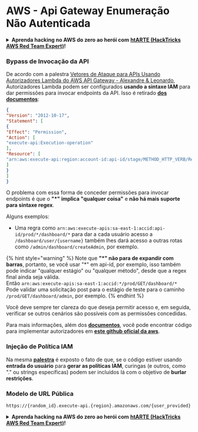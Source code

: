 # AWS - Api Gateway Enumeração Não Autenticada

<details>

<summary><strong>Aprenda hacking no AWS do zero ao herói com</strong> <a href="https://training.hacktricks.xyz/courses/arte"><strong>htARTE (HackTricks AWS Red Team Expert)</strong></a><strong>!</strong></summary>

Outras formas de apoiar o HackTricks:

* Se você quer ver sua **empresa anunciada no HackTricks** ou **baixar o HackTricks em PDF**, confira os [**PLANOS DE ASSINATURA**](https://github.com/sponsors/carlospolop)!
* Adquira o [**material oficial PEASS & HackTricks**](https://peass.creator-spring.com)
* Descubra [**A Família PEASS**](https://opensea.io/collection/the-peass-family), nossa coleção de [**NFTs**](https://opensea.io/collection/the-peass-family) exclusivos
* **Junte-se ao grupo** 💬 [**Discord**](https://discord.gg/hRep4RUj7f) ou ao grupo [**telegram**](https://t.me/peass) ou **siga-me** no **Twitter** 🐦 [**@carlospolopm**](https://twitter.com/carlospolopm)**.**
* **Compartilhe suas técnicas de hacking enviando PRs para os repositórios github** [**HackTricks**](https://github.com/carlospolop/hacktricks) e [**HackTricks Cloud**](https://github.com/carlospolop/hacktricks-cloud).

</details>

### Bypass de Invocação da API

De acordo com a palestra [Vetores de Ataque para APIs Usando Autorizadores Lambda do AWS API Gateway - Alexandre & Leonardo](https://www.youtube.com/watch?v=bsPKk7WDOnE), Autorizadores Lambda podem ser configurados **usando a sintaxe IAM** para dar permissões para invocar endpoints da API. Isso é retirado [**dos documentos**](https://docs.aws.amazon.com/apigateway/latest/developerguide/api-gateway-control-access-using-iam-policies-to-invoke-api.html):
```json
{
"Version": "2012-10-17",
"Statement": [
{
"Effect": "Permission",
"Action": [
"execute-api:Execution-operation"
],
"Resource": [
"arn:aws:execute-api:region:account-id:api-id/stage/METHOD_HTTP_VERB/Resource-path"
]
}
]
}
```
O problema com essa forma de conceder permissões para invocar endpoints é que o **"\*" implica "qualquer coisa"** e **não há mais suporte para sintaxe regex**.

Alguns exemplos:

* Uma regra como `arn:aws:execute-apis:sa-east-1:accid:api-id/prod/*/dashboard/*` para dar a cada usuário acesso a `/dashboard/user/{username}` também lhes dará acesso a outras rotas como `/admin/dashboard/createAdmin`, por exemplo.

{% hint style="warning" %}
Note que **"\*" não para de expandir com barras**, portanto, se você usar "\*" em api-id, por exemplo, isso também pode indicar "qualquer estágio" ou "qualquer método", desde que a regex final ainda seja válida.\
Então `arn:aws:execute-apis:sa-east-1:accid:*/prod/GET/dashboard/*`\
Pode validar uma solicitação post para o estágio de teste para o caminho `/prod/GET/dashboard/admin`, por exemplo.
{% endhint %}

Você deve sempre ter clareza do que deseja permitir acesso e, em seguida, verificar se outros cenários são possíveis com as permissões concedidas.

Para mais informações, além dos [**documentos**](https://docs.aws.amazon.com/apigateway/latest/developerguide/api-gateway-control-access-using-iam-policies-to-invoke-api.html), você pode encontrar código para implementar autorizadores em [**este github oficial da aws**](https://github.com/awslabs/aws-apigateway-lambda-authorizer-blueprints/tree/master/blueprints).

### Injeção de Política IAM

Na mesma [**palestra**](https://www.youtube.com/watch?v=bsPKk7WDOnE) é exposto o fato de que, se o código estiver usando **entrada do usuário** para **gerar as políticas IAM**, curingas (e outros, como "." ou strings específicas) podem ser incluídos lá com o objetivo de **burlar restrições**.

### Modelo de URL Pública
```
https://{random_id}.execute-api.{region}.amazonaws.com/{user_provided}
```
<details>

<summary><strong>Aprenda hacking na AWS do zero ao herói com</strong> <a href="https://training.hacktricks.xyz/courses/arte"><strong>htARTE (HackTricks AWS Red Team Expert)</strong></a><strong>!</strong></summary>

Outras formas de apoiar o HackTricks:

* Se você quer ver sua **empresa anunciada no HackTricks** ou **baixar o HackTricks em PDF**, confira os [**PLANOS DE ASSINATURA**](https://github.com/sponsors/carlospolop)!
* Adquira o [**material oficial PEASS & HackTricks**](https://peass.creator-spring.com)
* Descubra [**A Família PEASS**](https://opensea.io/collection/the-peass-family), nossa coleção de [**NFTs**](https://opensea.io/collection/the-peass-family) exclusivos
* **Junte-se ao grupo** 💬 [**Discord**](https://discord.gg/hRep4RUj7f) ou ao grupo [**telegram**](https://t.me/peass) ou **siga-me** no **Twitter** 🐦 [**@carlospolopm**](https://twitter.com/carlospolopm)**.**
* **Compartilhe suas técnicas de hacking enviando PRs para os repositórios do GitHub** [**HackTricks**](https://github.com/carlospolop/hacktricks) e [**HackTricks Cloud**](https://github.com/carlospolop/hacktricks-cloud).

</details>
